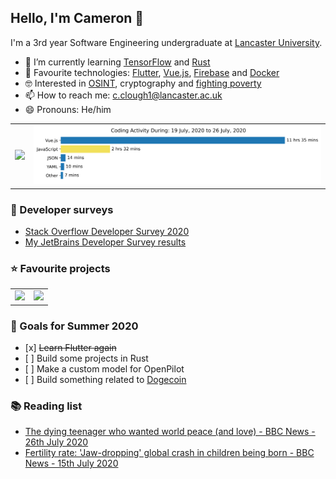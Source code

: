 ## Hello, I'm Cameron 👋

I'm a 3rd year Software Engineering undergraduate at [Lancaster University](https://www.lancaster.ac.uk/scc/).

- 🌱 I’m currently learning [TensorFlow](https://www.tensorflow.org/) and [Rust](https://rust-lang.org)
- 🧪 Favourite technologies: [Flutter](https://flutter.dev), [Vue.js](https://vuejs.org/), [Firebase](https://firebase.google.com/) and [Docker](https://docs.docker.com/get-started/#docker-concepts)
- 🤓 Interested in [OSINT](https://twitter.com/projectowlosint), cryptography and [fighting poverty](https://www.bbc.co.uk/news/uk-48354692)
- 📫 How to reach me: [c.clough1@lancaster.ac.uk](mailto:c.clough1@lancaster.ac.uk)
- 😄 Pronouns: He/him

<table>
  <tr>
    <td>
      <a href="https://github.com/anuraghazra/github-readme-stats" title="GitHub Statistics">
        <img src="https://github-readme-stats.vercel.app/api?username=IncognitoJam&count_private=true" />
      </a>
    </td>
    <td>
      <a href="https://wakatime.com/@IncognitoJam" title="Cameron's WakaTime Activity">
        <img src="https://github.com/IncognitoJam/IncognitoJam/blob/master/images/stat.svg" width="650px" />
      </a>
    </td>
  </tr>
</table>

<h3>📝 Developer surveys</h3>

<ul>
  <li><a href="https://insights.stackoverflow.com/survey/2020">Stack Overflow Developer Survey 2020</a></li>
  <li><a href="https://lp.jetbrains.com/dv-2020/NwNqc8BeH4b0FBv1Cqj7/">My JetBrains Developer Survey results</a></li>
</ul>

<h3>⭐ Favourite projects</h3>

<table>
  <tr>
    <td>
      <a href="https://github.com/commaai/openpilot" title="commaai/openpilot">
        <img src="https://github-readme-stats.vercel.app/api/pin/?username=commaai&repo=openpilot&show_owner=true" />
      </a>
    </td>
    <td>
      <a href="https://github.com/MKorostoff/1-pixel-wealth" title="MKorostoff/1-pixel-wealth">
        <img src="https://github-readme-stats.vercel.app/api/pin/?username=MKorostoff&repo=1-pixel-wealth&show_owner=true" />
      </a>
    </td>
  </tr>
</table>

<h3>🎯 Goals for Summer 2020</h3>

<ul>
  <li>[x] <del>Learn Flutter again</del></li>
  <li>[ ] Build some projects in Rust</li>
  <li>[ ] Make a custom model for OpenPilot</li>
  <li>[ ] Build something related to <a href="https://dogecoin.com">Dogecoin</a></li>
</ul>

<h3>📚 Reading list</h3>

<ul>
  <li>
    <a href="https://www.bbc.co.uk/news/stories-52763560">The dying teenager who wanted world peace (and love) - BBC News - 26th July 2020</a>
  </li>
  <li>
    <a href="https://www.bbc.co.uk/news/health-53409521">Fertility rate: 'Jaw-dropping' global crash in children being born - BBC News - 15th July 2020</a>
  </li>
</ul>

<!--
**IncognitoJam/IncognitoJam** is a ✨ _special_ ✨ repository because its `README.md` (this file) appears on your GitHub profile.

Here are some ideas to get you started:

- 🔭 I’m currently working on ...
- 🌱 I’m currently learning ...
- 👯 I’m looking to collaborate on ...
- 🤔 I’m looking for help with ...
- 💬 Ask me about ...
- 📫 How to reach me: ...
- 😄 Pronouns: ...
- ⚡ Fun fact: ...
-->
